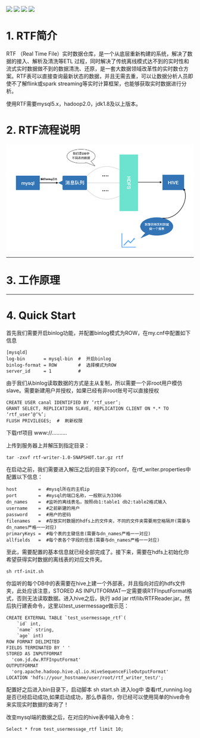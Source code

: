 ![](https://img.shields.io/badge/build-passing-brightgreen.svg) ![](https://img.shields.io/badge/license-Apache--2.0-green.svg) ![](https://img.shields.io/badge/Language-Java-important.svg) ![](https://img.shields.io/badge/Language--Version-jdk1.8%2B-yellow.svg)

**1.  RTF简介**
==
RTF （Real Time File）实时数据仓库，是一个从底层重新构建的系统，解决了数据的接入、解析及清洗等ETL 过程，同时解决了传统离线模式达不到的实时性和流式实时数据做不到的数据清洗、还原，是一套大数据领域改革性的实时数仓方案。RTF表可以直接查询最新状态的数据，并且无需去重，可以让数据分析人员即使不了解flink或spark streaming等实时计算框架，也能够获取实时数据进行分析。

使用RTF需要mysql5.x，hadoop2.0，jdk1.8及以上版本。



**2.  RTF流程说明**
==
![Image text](liucheng.png/liucheng001.png)








---

**3.  工作原理**
==







---



**4.  Quick Start**
==

首先我们需要开启binlog功能，并配置binlog模式为ROW，在my.cnf中配置如下信息

```
[mysqld]
log-bin       = mysql-bin  #  开启binlog
binlog-format = ROW        #  选择模式为ROW
server_id     = 1          #  
```

由于我们从binlog读取数据的方式是主从复制，所以需要一个非root用户模仿slave。需要新建用户并授权，如果已经有非root账号可以直接授权

```
CREATE USER canal IDENTIFIED BY ‘rtf_user’;
GRANT SELECT, REPLICATION SLAVE, REPLICATION CLIENT ON *.* TO ‘rtf_user’@‘%’;
FLUSH PRIVILEGES;  #  刷新权限
```

下载rtf项目 www://……….

上传到服务器上并解压到指定目录：

```
tar -zxvf rtf-writer-1.0-SNAPSHOT.tar.gz rtf
```

在启动之前，我们需要进入解压之后的目录下的conf，在rtf_writer.properties中配置以下信息：

```
host        =  #mysql所在的主机ip
port        =  #mysql的端口名称，一般默认为3306
dn_names    =  #监听的离线表名，按照db1:table1 db2:table2格式输入
username    =  #之前新建的用户
password    =  #用户的密码
filenames   =  #存放实时数据的hdfs上的文件夹，不同的文件夹需要用空格隔开(需要与dn_names严格一一对应)
primaryKeys =  #每个表的主键信息(需要与dn_names严格一一对应)
allfields   =  #每个表各个字段的信息(需要与dn_names严格一一对应)
```

至此，需要配置的基本信息就已经全部完成了。接下来，需要在hdfs上初始化你希望获得实时数据的离线表的对应文件夹。

```
sh rtf-init.sh
```


你监听的每个DB中的表需要在hive上建一个外部表，并且指向对应的hdfs文件夹，此处应该注意，STORED AS INPUTFORMAT一定需要填RTFInputFormat格式，否则无法读取数据。进入hive之后，执行 add jar rtf/lib/RTFReader.jar。然后执行建表命令，这里以test_usermessage做示范：

```
CREATE EXTERNAL TABLE `test_usermessage_rtf`(
    `id` int,
    `name` string,
    `age` int)
ROW FORMAT DELIMITED
FIELDS TERMINATED BY ' '
STORED AS INPUTFORMAT
  'com.jd.dw.RTFInputFormat'
OUTPUTFORMAT
  'org.apache.hadoop.hive.ql.io.HiveSequenceFileOutputFormat'
LOCATION 'hdfs://your_hostname/user/root/rtf_writer_test/';
```

配置好之后进入bin目录下，启动脚本 sh start.sh
进入log中 查看rtf_running.log 是否已经启动成功,如果启动成功，那么恭喜你，你已经可以使用简单的hive命令来实现实时数据的查询了！

改变mysql端的数据之后，在对应的hive表中输入命令：
```
Select * from test_usermessage_rtf limit 10;
```